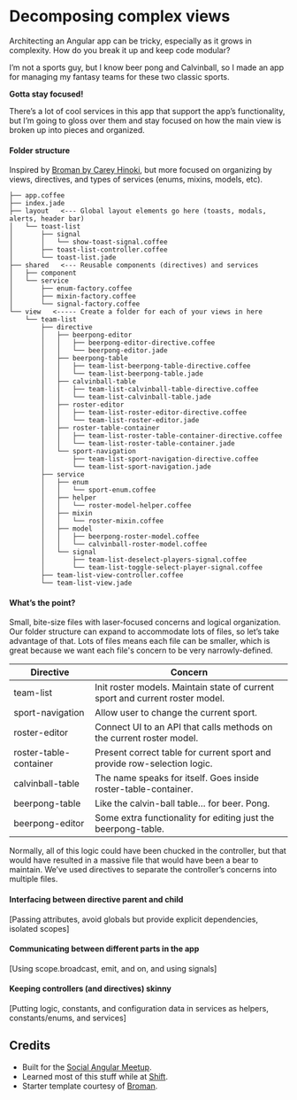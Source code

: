 # Decomposing complex views

Architecting an Angular app can be tricky, especially as it grows in complexity.  How do you break it up and keep code modular?

I’m not a sports guy, but I know beer pong and Calvinball, so I made an app for managing my fantasy teams for these two classic sports.

**Gotta stay focused!**

There’s a lot of cool services in this app that support the app’s functionality, but I’m going to gloss over them and stay focused on how the main view is broken up into pieces and organized.

#### Folder structure

Inspired by [Broman by Carey Hinoki](https://github.com/chemoish/broman), but more focused on organizing by views, directives, and types of services (enums, mixins, models, etc).

```
├── app.coffee
├── index.jade
├── layout   <--- Global layout elements go here (toasts, modals, alerts, header bar)
│   └── toast-list
│       ├── signal
│       │   └── show-toast-signal.coffee
│       ├── toast-list-controller.coffee
│       └── toast-list.jade
├── shared   <--- Reusable components (directives) and services
│   ├── component
│   └── service
│       ├── enum-factory.coffee
│       ├── mixin-factory.coffee
│       └── signal-factory.coffee
└── view   <----- Create a folder for each of your views in here
    └── team-list
        ├── directive
        │   ├── beerpong-editor
        │   │   ├── beerpong-editor-directive.coffee
        │   │   └── beerpong-editor.jade
        │   ├── beerpong-table
        │   │   ├── team-list-beerpong-table-directive.coffee
        │   │   └── team-list-beerpong-table.jade
        │   ├── calvinball-table
        │   │   ├── team-list-calvinball-table-directive.coffee
        │   │   └── team-list-calvinball-table.jade
        │   ├── roster-editor
        │   │   ├── team-list-roster-editor-directive.coffee
        │   │   └── team-list-roster-editor.jade
        │   ├── roster-table-container
        │   │   ├── team-list-roster-table-container-directive.coffee
        │   │   └── team-list-roster-table-container.jade
        │   └── sport-navigation
        │       ├── team-list-sport-navigation-directive.coffee
        │       └── team-list-sport-navigation.jade
        ├── service
        │   ├── enum
        │   │   └── sport-enum.coffee
        │   ├── helper
        │   │   └── roster-model-helper.coffee
        │   ├── mixin
        │   │   └── roster-mixin.coffee
        │   ├── model
        │   │   ├── beerpong-roster-model.coffee
        │   │   └── calvinball-roster-model.coffee
        │   └── signal
        │       ├── team-list-deselect-players-signal.coffee
        │       └── team-list-toggle-select-player-signal.coffee
        ├── team-list-view-controller.coffee
        └── team-list-view.jade
```

#### What’s the point?

Small, bite-size files with laser-focused concerns and logical organization.  Our folder structure can expand to accommodate lots of files, so let’s take advantage of that.  Lots of files means each file can be smaller, which is great because we want each file's concern to be very narrowly-defined.

Directive                | Concern
------------------------ | --------------------------------------------------------------
team-list                | Init roster models. Maintain state of current sport and current roster model.
sport-navigation         | Allow user to change the current sport.
roster-editor            | Connect UI to an API that calls methods on the current roster model.
roster-table-container   | Present correct table for current sport and provide row-selection logic.
calvinball-table         | The name speaks for itself. Goes inside roster-table-container.
beerpong-table           | Like the calvin-ball table… for beer. Pong.
beerpong-editor          | Some extra functionality for editing just the beerpong-table.

Normally, all of this logic could have been chucked in the controller, but that would have resulted in a massive file that would have been a bear to maintain.  We’ve used directives to separate the controller’s concerns into multiple files.

#### Interfacing between directive parent and child

[Passing attributes, avoid globals but provide explicit dependencies, isolated scopes]

#### Communicating between different parts in the app

[Using scope.broadcast, emit, and on, and using signals]

#### Keeping controllers (and directives) skinny

[Putting logic, constants, and configuration data in services as helpers, constants/enums, and services]

## Credits

- Built for the [Social Angular Meetup](http://www.meetup.com/socal-angular).
- Learned most of this stuff while at [Shift](www.shift.com).
- Starter template courtesy of [Broman](https://github.com/chemoish/broman).